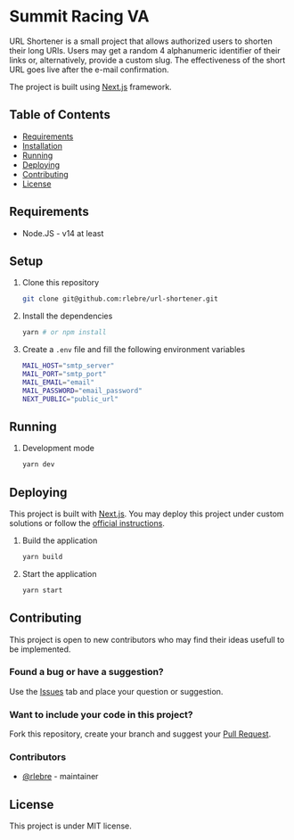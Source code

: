 # Summit Racing VA

URL Shortener is a small project that allows authorized users to shorten their long URls. Users may get a random 4 alphanumeric identifier of their links or, alternatively, provide a custom slug. The effectiveness of the short URL goes live after the e-mail confirmation.

The project is built using [Next.js](https://nextjs.org/) framework.

## Table of Contents

- [Requirements](#requirements)
- [Installation](#installation)
- [Running](#running)
- [Deploying](#deploying)
- [Contributing](#contributing)
- [License](#license)

## Requirements

- Node.JS - v14 at least

## Setup

1. Clone this repository

   ```bash
   git clone git@github.com:rlebre/url-shortener.git
   ```

2. Install the dependencies

   ```bash
   yarn # or npm install
   ```

3. Create a `.env` file and fill the following environment variables

   ```bash
   MAIL_HOST="smtp_server"
   MAIL_PORT="smtp_port"
   MAIL_EMAIL="email"
   MAIL_PASSWORD="email_password"
   NEXT_PUBLIC="public_url"
   ```

## Running

1. Development mode

   ```bash
   yarn dev
   ```

## Deploying

This project is built with [Next.js](https://nextjs.org/). You may deploy this project under custom solutions or follow the [official instructions](https://nextjs.org/docs/deployment).

1. Build the application

   ```bash
   yarn build
   ```

1. Start the application

   ```bash
   yarn start
   ```

## Contributing

This project is open to new contributors who may find their ideas usefull to be implemented.

### Found a bug or have a suggestion?

Use the [Issues](https://github.com/rlebre/url-shortener/issues) tab and place your question or suggestion.

### Want to include your code in this project?

Fork this repository, create your branch and suggest your [Pull Request](https://github.com/rlebre/url-shortener/pulls).

### Contributors

- [@rlebre](https://github.com/rlebre/url-shortener) - maintainer

## License

This project is under MIT license.

